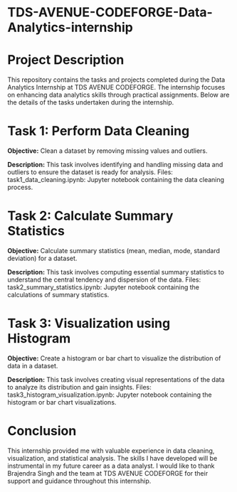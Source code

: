 # TDS-AVENUE-CODEFORGE-Data-Analytics-internship
# Project Description
This repository contains the tasks and projects completed during the Data Analytics Internship at TDS AVENUE CODEFORGE. The internship focuses on enhancing data analytics skills through practical assignments. Below are the details of the tasks undertaken during the internship.

# Task 1: Perform Data Cleaning
**Objective:** Clean a dataset by removing missing values and outliers.

**Description:** This task involves identifying and handling missing data and outliers to ensure the dataset is ready for analysis.
Files:
task1_data_cleaning.ipynb: Jupyter notebook containing the data cleaning process.
# Task 2: Calculate Summary Statistics
**Objective:** Calculate summary statistics (mean, median, mode, standard deviation) for a dataset.

**Description:** This task involves computing essential summary statistics to understand the central tendency and dispersion of the data.
Files:
task2_summary_statistics.ipynb: Jupyter notebook containing the calculations of summary statistics.
# Task 3: Visualization using Histogram
**Objective:** Create a histogram or bar chart to visualize the distribution of data in a dataset.

**Description:** This task involves creating visual representations of the data to analyze its distribution and gain insights.
Files:
task3_histogram_visualization.ipynb: Jupyter notebook containing the histogram or bar chart visualizations.

# Conclusion
This internship provided me with valuable experience in data cleaning, visualization, and statistical analysis. The skills I have developed will be instrumental in my future career as a data analyst. I would like to thank Brajendra Singh and the team at TDS AVENUE CODEFORGE for their support and guidance throughout this internship.

